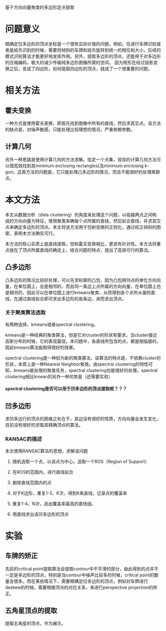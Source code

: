基于方向向量聚类的多边形定点提取# 问题意义
精确定位多边形的顶点坐标是一个很有实际价值的问题。例如，在进行车牌识别或者是纸币识别的时候，需要将倾斜的车牌和纸币旋转到统一的相位和大小，后续的模式识别算法才能更好地发挥作用。另外，提取多边形的顶点，还能用于对多边形的压缩编码，极大的减少传输纯多边形图像所需的空间。因为矩形在经过投影变换之后，变成了四边形，如何提取四边形的顶点，就成了一个很重要的问题。# 相关方法## 霍夫变换一种方式是使用霍夫表换，即首先找到图像中所有的直线，然后求其交点。该方法的缺点是，对噪声敏感，只能处理比较理想的情况，严重依赖参数。## 计算几何另外一种思路是使用计算几何的方法求解。给定一个点集，现存的计算几何方法可以很高效找到其minimum enclosing rectangle以及minimum enclosing k-gon。这类方法的问题是，它只能处理凸多边形的情况，而且不能很好的处理离群点。# 本文方法本文从数据分析（data clustering）的角度来处理这个问题，以临接两点之间构成的方向向量为特征，使用聚类来确每个点所属的直线，然后拟合直线，并求其交点来确定多边形的顶点。本文将该方法用于仿射变换的正则化，通过校正倾斜的图案，表明本方法确实可行。本方法的核心实质上是直线提取，但和霍夫变换相比，更具有针对性。本方法将重点放在了顶点所属直线的确定上，结合问题的特点，提出了高效可行的算法。
## 凸多边形
凸多边形的情况比较好处理，可以先求轮廓的凸包，因为凸包相邻点的单位方向向量，在单位圆上，总是相邻的，而且同一条边上点所属的方向向量，在单位圆上也是相邻的，因此可以在单位圆上进行kmeans聚类，从而得到各个点所从属的直线，在通过直线拟合即可求出多边形的各条边，进而求出顶点。
### 关于聚类算法选取

有两种选择，kmeans或者spectral clustering。

kmeans是一种经典的聚类算法，但是它对cluster的形状有要求，当cluster接近高斯分布的时候，它的表现最佳。本问题中，各直线所包含的点，都是相临接的，因此kmeans算法能取得很好的效果。

spectral clustering是一种较为新的聚类算法，该算法的特点是，不依赖cluster的形状，本质上是一种Nearest Neighbor聚类。由spectral clustering的特性可知，kmeans能处理的聚类任务，spectral clustering也能很好的处理。spectral clustering相比kmean的另外一种优势是（还需要实验）

#### spectral clustering是否可以用于凹多边形的顶点提取呢？？？

## 凹多边形
求凹多边行的顶点的困难之处在于，其边没有很好的性质，方向向量会发生变化，目前没有很好的求取其精确顶点的算法。

### RANSAC的描述
本文使用RANSAC算法的思想，求解该问题
1. 随机选取一个点，以该点为中心，选取一个ROS（Region of Support）
2. 在ROS的范围内，进行直线拟合
3. 删除直线范围内的点
4. 对于K边形，重复1-3，K次，得到K条直线，记录点的覆盖率
5. 重复1-4，N次，选出覆盖率最高的直线组。
6. 用直线求出该凹多边形的顶点
# 实验
## 车牌的矫正

先前的critical point提取算法会提取contour中不平滑的部分，由此得到的点并不一定是多边形的顶点，特别是当contour中噪声比较多的时候，critical point的数量会很多。而在某些情况下，需要精确定位多边形的顶点，例如对车牌进行deskew的时候，需要根据顶点的对应关系，来进行perspective projection的矫正。

## 五角星顶点的提取

提取五角星的顶点，作为展示。
